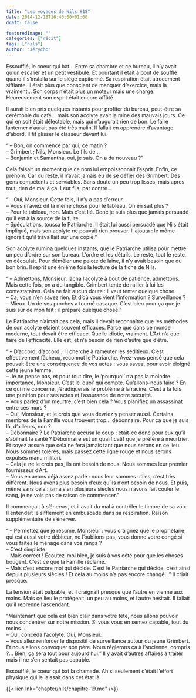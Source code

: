 ```yaml
---
title: "Les voyages de Nils #18"
date: 2014-12-18T16:40:00+01:00
draft: false

featuredImage: ""
categories: ["récit"]
tags: ["nils"]
author: "Jérycho"
---
```

Essoufflé, le coeur qui bat… Entre sa chambre et ce bureau, il n’y avait qu’un escalier et un petit vestibule. Et pourtant il était à bout de souffle quand il s’installa sur le siège capitonné. Sa respiration était atrocement sifflante. Il était plus que conscient de manquer d’exercice, mais là vraiment… Son corps n’était plus un moteur mais une charge. Heureusement son esprit était encore affûté.

Il aurait bien pris quelques instants pour profiter du bureau, peut-être sa cérémonie du café… mais son acolyte avait la mine des mauvais jours. Ce qui en soit était délectable, mais qui n’augurait rien de bon. Le faire lanterner n’aurait pas été très malin. Il fallait en apprendre d’avantage d’abord. Il fit glisser le classeur devant lui.

“ – Bon, on commence par qui, ce matin ?  
– Grimbert ; Nils, Monsieur. Le fils de…  
– Benjamin et Samantha, oui, je sais. On a du nouveau ?”

Cela faisait un moment que ce nom lui empoissonnait l’esprit. Enfin, ce prénom. Car du reste, il n’avait jamais eu de se défier des Grimbert. Des gens compétents et serviables. Sans doute un peu trop lisses, mais après tout, rien de mal à ça. Leur fils, par contre…

“ – Oui, Monsieur. Cette fois, il n’y a pas d’erreur.  
– Vous m’aviez dit la même chose pour le tableau. On en sait plus ?  
– Pour le tableau, non. Mais c’est lié. Donc je suis plus que jamais persuadé qu’il est à la source de la fuite.  
– Spéculations, toussa le Patriarche. Il était lui aussi persuadé que Nils était impliqué, mais son acolyte ne pouvait rien prouver. Il ajouta : le môme ignorait qu’il travaillait sur une copie.”

Son acolyte rumina quelques instants, que le Patriarche utilisa pour mettre un peu d’ordre sur son bureau. L’ordre et les détails. Le reste, tout le reste, en découlait. Pour démêler une pelote de laine, il n’y avait besoin que du bon brin. Il reprit une énième fois la lecture de la fiche de Nils.

“ – Admettons, Monsieur, lâcha l’acolyte à bout de patience, admettons. Mais cette fois, on a du tangible. Grimbert tente de rallier à lui les contestataires. Cela ne fait aucun doute : il veut tenter quelque chose.  
– Ca, vous n’en savez rien. Et d’où vous vient l’information ? Surveillance ?  
– Mieux. Un de ses proches a tourné casaque. C’est bien pour ça que je suis sûr de mon fait : il prépare quelque chose.”

Le Patriarche n’aimait pas cela, mais il devait reconnaître que les méthodes de son acolyte étaient souvent efficaces. Parce que dans ce monde moderne, tout devait être efficace. Quelle idiotie, vraiment. L’Art n’a que faire de l’efficacité. Elle est, et n’a besoin de rien d’autre que d’être.

“ – D’accord, d’accord… Il cherche à rameuter les séditieux. C’est effectivement fâcheux, reconnut le Patriarche. Avez-vous pensé que cela pouvait être une conséquence de vos actes : vous savez, pour avoir éloigné cette jeune femme.  
– Je ne pense pas, et pour tout dire, le ‘pourquoi’ n’a pas la moindre importance, Monsieur. C’est le ‘quoi’ qui compte. Qu’allons-nous faire ? En ce qui me concerne, j’éradiquerais le problème à la racine. C’est à la fois une punition pour ses actes et l’assurance de notre sécurité.  
– Vous parlez d’un meurtre, c’est bien cela ? Vous planifiez un assassinat entre ces murs ?  
– Oui, Monsieur, et je crois que vous devriez y penser aussi. Certains membres de la Famille vous trouvent trop… débonnaire. Pour ça que je suis là, d’ailleurs, non ?  
– Débonnaire ? Le Patriarche accusa le coup : était-ce donc pour eux qu’il s’abîmait la santé ? Débonnaire est un qualificatif que je préfère à meurtrier. Et soyez assuré que cela ne fera jamais tant que nous serons en ce lieu. Nous sommes tolérés, mais passez cette ligne rouge et nous serons expulsés manu militari.  
– Cela je ne le crois pas, ils ont besoin de nous. Nous sommes leur premier fournisseur d’Art.  
– Nous en avons déjà assez parlé : nous leur sommes utiles, c’est très différent. Nous avons plus besoin d’eux qu’ils n’ont besoin de nous. Et puis, même sans cela : jamais en plusieurs siècles nous n’avons fait couler le sang, je ne vois pas de raison de commencer.”

Il commençait à s’énerver, et il avait du mal à contrôler le timbre de sa voix. Il entendait le sifflement en embuscade dans sa respiration. Raison supplémentaire de s’énerver.

“ – Permettez que je résume, Monsieur : vous craignez que le propriétaire, qui est aussi votre débiteur, ne l’oublions pas, vous donne votre congé si vous faites le ménage dans vos rangs ?  
– C’est simpliste.  
– Mais correct ! Écoutez-moi bien, je suis à vos côté pour que les choses bougent. C’est ce que la Famille réclame.  
– Mais c’est encore moi qui décide. C’est le Patriarche qui décide, c’est ainsi depuis plusieurs siècles ! Et cela au moins n’a pas encore changé…” Il criait presque.

La tension était palpable, et il craignait presque que l’autre en vienne aux mains. Mais ce lieu le protégeait, un peu au moins, et l’autre hésitait. Il fallait qu’il reprenne l’ascendant.

“Maintenant que cela est bien clair dans votre tête, nous allons pouvoir nous concentrer sur notre mission. Si vous vous en sentez capable, tout du moins…  
– Oui, concéda l’acolyte. Oui, Monsieur.  
– Vous allez renforcer le dispositif de surveillance autour du jeune Grimbert. Et nous allons convoquer son père. Nous réglerons ça à l’ancienne, compris ?… Bien, ça sera tout pour aujourd’hui.” Il y avait d’autres affaires à traiter mais il ne s’en sentait pas capable.

Essoufflé, le coeur qui bat la chamade. Ah si seulement c’était l’effort physique qui le laissait dans cet état là.

{{< lien lnk="chapter/nils/chapitre-19.md" />}}
